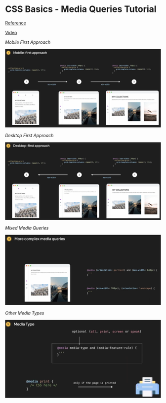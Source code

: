 # CSS Basics - Media Queries Tutorial

[Reference](https://devchallenges.io/learn/tutorial/media-queries)

[Video](https://www.youtube.com/watch?v=yyRtI1MIjhs)

_Mobile First Approach_

![Mobile First](/images/MobileFirst.PNG "Mobile First Approach")

_Desktop First Approach_

![Desktop First](/images/DesktopFirst.PNG "Desktop First Approach")

_Mixed Media Queries_

![Mixed Media Queries](/images/MixedMediaQueries.PNG "Mixed Media Queries")

_Other Media Types_

![Other Media Types](/images/MediaType.PNG "Other Media Types")
